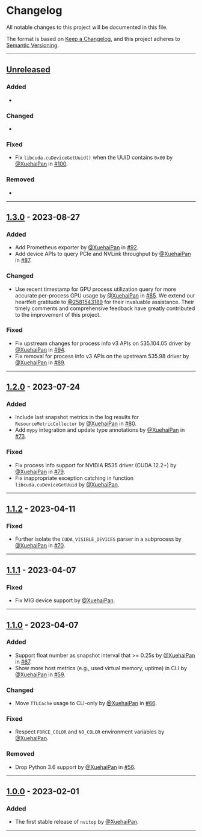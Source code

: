 # Changelog

<!-- markdownlint-disable no-duplicate-header -->

All notable changes to this project will be documented in this file.

The format is based on [Keep a Changelog](https://keepachangelog.com/en/1.0.0/),
and this project adheres to [Semantic Versioning](https://semver.org/spec/v2.0.0.html).

------

## [Unreleased]

### Added

-

### Changed

-

### Fixed

- Fix `libcuda.cuDeviceGetUuid()` when the UUID contains `0x00` by [@XuehaiPan](https://github.com/XuehaiPan) in [#100](https://github.com/XuehaiPan/nvitop/pull/100).

### Removed

-

------

## [1.3.0] - 2023-08-27

### Added

- Add Prometheus exporter by [@XuehaiPan](https://github.com/XuehaiPan) in [#92](https://github.com/XuehaiPan/nvitop/pull/92).
- Add device APIs to query PCIe and NVLink throughput by [@XuehaiPan](https://github.com/XuehaiPan) in [#87](https://github.com/XuehaiPan/nvitop/pull/87).

### Changed

- Use recent timestamp for GPU process utilization query for more accurate per-process GPU usage by [@XuehaiPan](https://github.com/XuehaiPan) in [#85](https://github.com/XuehaiPan/nvitop/pull/85). We extend our heartfelt gratitude to [@2581543189](https://github.com/2581543189) for their invaluable assistance. Their timely comments and comprehensive feedback have greatly contributed to the improvement of this project.

### Fixed

- Fix upstream changes for process info v3 APIs on 535.104.05 driver by [@XuehaiPan](https://github.com/XuehaiPan) in [#94](https://github.com/XuehaiPan/nvitop/pull/94).
- Fix removal for process info v3 APIs on the upstream 535.98 driver by [@XuehaiPan](https://github.com/XuehaiPan) in [#89](https://github.com/XuehaiPan/nvitop/pull/89).

------

## [1.2.0] - 2023-07-24

### Added

- Include last snapshot metrics in the log results for `ResourceMetricCollector` by [@XuehaiPan](https://github.com/XuehaiPan) in [#80](https://github.com/XuehaiPan/nvitop/pull/80).
- Add `mypy` integration and update type annotations by [@XuehaiPan](https://github.com/XuehaiPan) in [#73](https://github.com/XuehaiPan/nvitop/pull/73).

### Fixed

- Fix process info support for NVIDIA R535 driver (CUDA 12.2+) by [@XuehaiPan](https://github.com/XuehaiPan) in [#79](https://github.com/XuehaiPan/nvitop/pull/79).
- Fix inappropriate exception catching in function `libcuda.cuDeviceGetUuid` by [@XuehaiPan](https://github.com/XuehaiPan).

------

## [1.1.2] - 2023-04-11

### Fixed

- Further isolate the `CUDA_VISIBLE_DEVICES` parser in a subprocess by [@XuehaiPan](https://github.com/XuehaiPan) in [#70](https://github.com/XuehaiPan/nvitop/pull/70).

------

## [1.1.1] - 2023-04-07

### Fixed

- Fix MIG device support by [@XuehaiPan](https://github.com/XuehaiPan).

------

## [1.1.0] - 2023-04-07

### Added

- Support float number as snapshot interval that >= 0.25s by [@XuehaiPan](https://github.com/XuehaiPan) in [#67](https://github.com/XuehaiPan/nvitop/pull/67).
- Show more host metrics (e.g., used virtual memory, uptime) in CLI by [@XuehaiPan](https://github.com/XuehaiPan) in [#59](https://github.com/XuehaiPan/nvitop/pull/59).

### Changed

- Move `TTLCache` usage to CLI-only by [@XuehaiPan](https://github.com/XuehaiPan) in [#66](https://github.com/XuehaiPan/nvitop/pull/66).

### Fixed

- Respect `FORCE_COLOR` and `NO_COLOR` environment variables by [@XuehaiPan](https://github.com/XuehaiPan).

### Removed

- Drop Python 3.6 support by [@XuehaiPan](https://github.com/XuehaiPan) in [#56](https://github.com/XuehaiPan/nvitop/pull/56).

------

## [1.0.0] - 2023-02-01

### Added

- The first stable release of `nvitop` by [@XuehaiPan](https://github.com/XuehaiPan).

------

[Unreleased]: https://github.com/XuehaiPan/nvitop/compare/v1.3.0...HEAD
[1.3.0]: https://github.com/XuehaiPan/nvitop/releases/tag/v1.3.0
[1.2.0]: https://github.com/XuehaiPan/nvitop/releases/tag/v1.2.0
[1.1.2]: https://github.com/XuehaiPan/nvitop/releases/tag/v1.1.2
[1.1.1]: https://github.com/XuehaiPan/nvitop/releases/tag/v1.1.1
[1.1.0]: https://github.com/XuehaiPan/nvitop/releases/tag/v1.1.0
[1.0.0]: https://github.com/XuehaiPan/nvitop/releases/tag/v1.0.0

